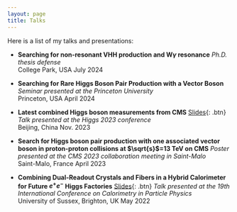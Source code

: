 ```yaml
---
layout: page
title: Talks
---
```


Here is a list of my talks and presentations:

- **Searching for non-resonant VHH production and W$\gamma$ resonance**
  *Ph.D. thesis defense*  
  College Park, USA
  July 2024

- **Searching for Rare Higgs Boson Pair Production with a Vector Boson**
  *Seminar presented at the Princeton University*  
  Princeton, USA
  April 2024

- **Latest combined Higgs boson measurements from CMS**
  [Slides](https://indico.ihep.ac.cn/event/18025/timetable/?view=standard_inline_minutes#5-cms-wildcard-latest-combined){: .btn}  
  *Talk presented at the Higgs 2023 conference*  
  Beijing, China
  Nov. 2023

- **Search for Higgs boson pair production with one associated vector boson in proton-proton collisions at $\sqrt{s}$=13 TeV on CMS**
  *Poster presented at the CMS 2023 collaboration meeting in Saint-Malo*  
  Saint-Malo, France
  April 2023

- **Combining Dual-Readout Crystals and Fibers in a Hybrid Calorimeter for Future $e^+e^-$ Higgs Factories**
  [Slides](https://indico.cern.ch/event/847884/timetable/?view=standard#206-homogeneous-dual-readout-e){: .btn} 
  *Talk presented at the 19th International Conference on Calorimetry in Particle Physics*  
  University of Sussex, Brighton, UK
  May 2022

<br /> 


